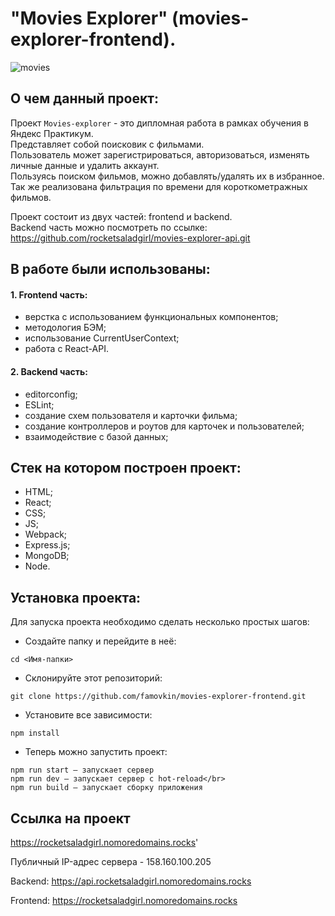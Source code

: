 # "Movies Explorer" (movies-explorer-frontend).
![movies](https://github.com/rocketsaladgirl/movies-explorer-frontend/assets/114432448/3f2199e3-8e7d-4d77-b8d1-b0e68107e5a5)

## О чем данный проект:
Проект `Movies-explorer` - это дипломная работа в рамках обучения в Яндекс Практикум.</br> 
Представляет собой поисковик с фильмами.</br> 
Пользователь может зарегистрироваться, авторизоваться, изменять личные данные и удалить аккаунт.</br>
Пользуясь поиском фильмов, можно добавлять/удалять их в избранное. Так же реализована фильтрация по времени для короткометражных фильмов.</br>

Проект состоит из двух частей: frontend и backend. </br>
Backend часть можно посмотреть по ссылке: https://github.com/rocketsaladgirl/movies-explorer-api.git

## В работе были использованы:
#### 1. Frontend часть:
   + верстка с использованием функциональных компонентов;
   + методология БЭМ;
   + использование CurrentUserContext;
   + работа с React-API.
     
#### 2. Backend часть:
+ editorconfig;
+ ESLint;
+ создание схем пользователя и карточки фильма;
+ создание контроллеров и роутов для карточек и пользователей;
+ взаимодействие с базой данных;

## Стек на котором построен проект:
+ HTML;
+ React;
+ CSS;
+ JS;
+ Webpack;
+ Express.js;
+ MongoDB;
+ Node.

## Установка проекта:
Для запуска проекта необходимо сделать несколько простых шагов:

- Создайте папку и перейдите в неё:

```
cd <Имя-папки>
```

- Склонируйте этот репозиторий:

```
git clone https://github.com/famovkin/movies-explorer-frontend.git
```

- Установите все зависимости:

```
npm install
```

- Теперь можно запустить проект:

```
npm run start — запускает сервер
npm run dev — запускает сервер с hot-reload</br>
npm run build — запускает сборку приложения
```

## Ссылка на проект
https://rocketsaladgirl.nomoredomains.rocks'
  
Публичный IP-адрес сервера - 158.160.100.205
  
Backend: https://api.rocketsaladgirl.nomoredomains.rocks  

Frontend: https://rocketsaladgirl.nomoredomains.rocks 







